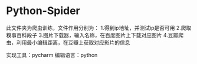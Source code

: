 # Python-Spider
此文件夹为爬虫训练，文件作用分别为：
1.得到ip地址，并测试ip是否可用
2.爬取糗事百科段子
3.图片下载器，输入名称，在百度图片上下载对应图片
4.豆瓣爬虫，利用最小编辑距离，在豆瓣上获取对应影片的信息

实现工具：pycharm
编辑语言：python

